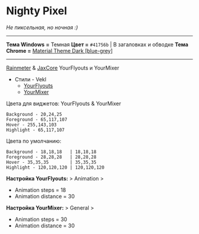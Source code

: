 # Nighty Pixel
*Не пиксельная, но ночная :)*
* * *
**Тема Windows** **=** Темная
**Цвет =** `#41756b` | В загаловках и обводке
**Тема Chrome =** [Material Theme Dark [blue-grey]](https://chrome.google.com/webstore/detail/material-theme-dark-blue/paoafodbgcjnmijjepmpgnlhnogaahme)
* * *
[Rainmeter](https://www.rainmeter.net/) & [JaxCore](https://jaxcore.app/)
YourFlyouts и YourMixer

* Стили - Vekl
	+ [YourFlyouts](https://ko-fi.com/s/749a882821)
	+ [YourMixer](https://ko-fi.com/s/f06be1d398)

Цвета для виджетов: YourFlyouts & YourMixer
```
Background - 20,24,25
Foreground - 65,117,107
Hover - 255,143,103
Highlight - 65,117,107
```
Цвета по умолчанию:
```
Background - 18,18,18   | 18,18,18
Foreground - 28,28,28   | 28,28,28
Hover - 35,35,35        | 35,35,35
Highlight - 120,120,120 | 120,120,120
```
**Настройка YourFlyouts:** > Animation >
* Animation steps = 18
* Animation distance = 30

**Настройка YourMixer:** > General >
* Animation steps = 30
* Animation distance = 30


